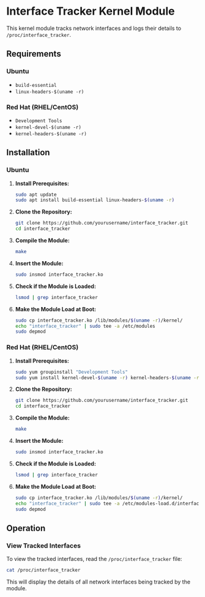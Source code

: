 
# Interface Tracker Kernel Module

This kernel module tracks network interfaces and logs their details to `/proc/interface_tracker`.

## Requirements

### Ubuntu
- `build-essential`
- `linux-headers-$(uname -r)`

### Red Hat (RHEL/CentOS)
- `Development Tools`
- `kernel-devel-$(uname -r)`
- `kernel-headers-$(uname -r)`

## Installation

### Ubuntu

1. **Install Prerequisites:**
   ```bash
   sudo apt update
   sudo apt install build-essential linux-headers-$(uname -r)
   ```

2. **Clone the Repository:**
   ```bash
   git clone https://github.com/yourusername/interface_tracker.git
   cd interface_tracker
   ```

3. **Compile the Module:**
   ```bash
   make
   ```

4. **Insert the Module:**
   ```bash
   sudo insmod interface_tracker.ko
   ```

5. **Check if the Module is Loaded:**
   ```bash
   lsmod | grep interface_tracker
   ```

6. **Make the Module Load at Boot:**
   ```bash
   sudo cp interface_tracker.ko /lib/modules/$(uname -r)/kernel/
   echo "interface_tracker" | sudo tee -a /etc/modules
   sudo depmod
   ```

### Red Hat (RHEL/CentOS)

1. **Install Prerequisites:**
   ```bash
   sudo yum groupinstall "Development Tools"
   sudo yum install kernel-devel-$(uname -r) kernel-headers-$(uname -r)
   ```

2. **Clone the Repository:**
   ```bash
   git clone https://github.com/yourusername/interface_tracker.git
   cd interface_tracker
   ```

3. **Compile the Module:**
   ```bash
   make
   ```

4. **Insert the Module:**
   ```bash
   sudo insmod interface_tracker.ko
   ```

5. **Check if the Module is Loaded:**
   ```bash
   lsmod | grep interface_tracker
   ```

6. **Make the Module Load at Boot:**
   ```bash
   sudo cp interface_tracker.ko /lib/modules/$(uname -r)/kernel/
   echo "interface_tracker" | sudo tee -a /etc/modules-load.d/interface_tracker.conf
   sudo depmod
   ```

## Operation

### View Tracked Interfaces

To view the tracked interfaces, read the `/proc/interface_tracker` file:

```bash
cat /proc/interface_tracker
```

This will display the details of all network interfaces being tracked by the module.
